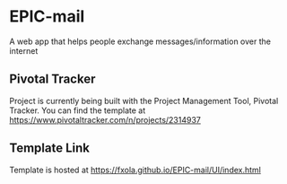 # EPIC-mail
A web app that helps people exchange messages/information over the internet

## Pivotal Tracker
Project is currently being built with the Project Management Tool, Pivotal Tracker. You can find the template at https://www.pivotaltracker.com/n/projects/2314937

## Template Link
Template is hosted at https://fxola.github.io/EPIC-mail/UI/index.html

